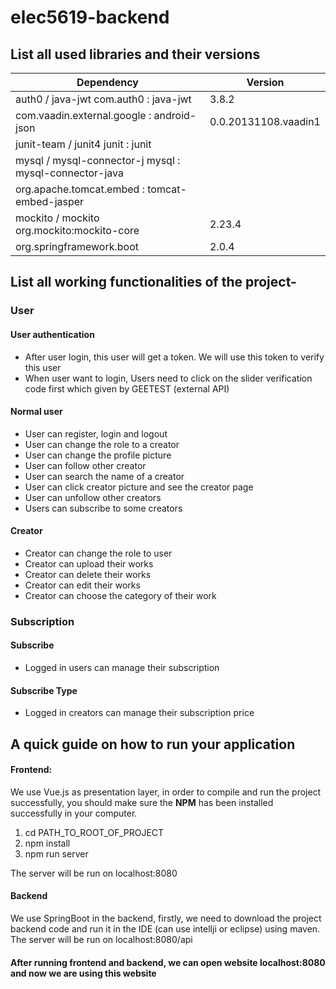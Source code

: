 # elec5619-backend

## List all used libraries and their versions

| Dependency                                             | Version              |
| ------------------------------------------------------ | -------------------- |
| auth0 / java-jwt com.auth0 : java-jwt                  | 3.8.2                |
| com.vaadin.external.google : android-json              | 0.0.20131108.vaadin1 |
| junit-team / junit4 junit : junit                      |                      |
| mysql / mysql-connector-j mysql : mysql-connector-java |                      |
| org.apache.tomcat.embed : tomcat-embed-jasper          |                      |
| mockito / mockito org.mockito:mockito-core             | 2.23.4               |
| org.springframework.boot                               | 2.0.4                |


## List all working functionalities of the project-

### User
#### User authentication
- After user login, this user will get a token. We will use this token to verify this user
- When user want to login, Users need to click on the slider verification code first which given by GEETEST (external API)


#### Normal user
- User can register, login and logout
- User can change the role to a creator
- User can change the profile picture
- User can follow other creator
- User can search the name of a creator
- User can click creator picture and see the creator page
- User can unfollow other creators
- Users can subscribe to some creators


#### Creator
- Creator can change the role to user
- Creator can upload their works
- Creator can delete their works
- Creator can edit their works
- Creator can choose the category of their work

### Subscription

#### Subscribe
- Logged in users can manage their subscription

#### Subscribe Type
- Logged in creators can manage their subscription price



## A quick guide on how to run your application
#### Frontend:
We use Vue.js as presentation layer, in order to compile and run the project successfully, you should make sure the **NPM** has been installed successfully in your computer.

1. cd PATH_TO_ROOT_OF_PROJECT
2. npm install
3. npm run server

The server will be run on localhost:8080

#### Backend
We use SpringBoot in the backend, firstly, we need to download the project backend code and run it in the IDE (can use intellji or eclipse) using maven. The server will be run on localhost:8080/api

#### After running frontend and backend, we can open website localhost:8080 and now we are using this website

